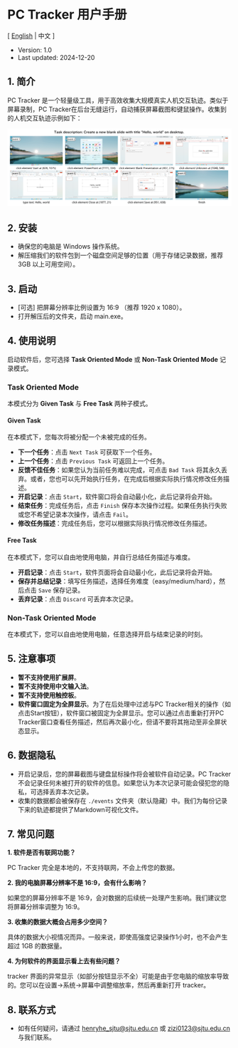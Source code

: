 # PC Tracker 用户手册

\[ [English](./README.md) | 中文 \]

- Version: 1.0
- Last updated: 2024-12-20

## 1. 简介

PC Tracker 是一个轻量级工具，用于高效收集大规模真实人机交互轨迹。类似于屏幕录制，PC Tracker在后台无缝运行，自动捕获屏幕截图和键鼠操作。收集到的人机交互轨迹示例如下：

![raw_trajectory_example](../assets/raw_trajectory_example.png)

## 2. 安装

- 确保您的电脑是 Windows 操作系统。
- 解压缩我们的软件包到一个磁盘空间足够的位置（用于存储记录数据，推荐 3GB 以上可用空间）。

## 3. 启动

- [可选] 把屏幕分辨率比例设置为 16:9 （推荐 1920 x 1080）。
- 打开解压后的文件夹，启动 main.exe。

## 4. 使用说明

启动软件后，您可选择 **Task Oriented Mode** 或 **Non-Task Oriented Mode** 记录模式。

### Task Oriented Mode

本模式分为 **Given Task** 与 **Free Task** 两种子模式。

#### Given Task

在本模式下，您每次将被分配一个未被完成的任务。

- **下一个任务**：点击 `Next Task` 可获取下一个任务。
- **上一个任务**：点击 `Previous Task` 可返回上一个任务。
- **反馈不佳任务**：如果您认为当前任务难以完成，可点击 `Bad Task` 将其永久丢弃。或者，您也可以先开始执行任务，在完成后根据实际执行情况修改任务描述。
- **开启记录**：点击 `Start`，软件窗口将会自动最小化，此后记录将会开始。
- **结束任务**：完成任务后，点击 `Finish` 保存本次操作过程。如果任务执行失败或您不希望记录本次操作，请点击 `Fail`。
- **修改任务描述**：完成任务后，您可以根据实际执行情况修改任务描述。

#### Free Task

在本模式下，您可以自由地使用电脑，并自行总结任务描述与难度。

- **开启记录**：点击 `Start`，软件页面将会自动最小化，此后记录将会开始。
- **保存并总结记录**：填写任务描述，选择任务难度（easy/medium/hard），然后点击 `Save` 保存记录。
- **丢弃记录**：点击 `Discard` 可丢弃本次记录。

### Non-Task Oriented Mode

在本模式下，您可以自由地使用电脑，任意选择开启与结束记录的时刻。

## 5. 注意事项

- **暂不支持使用扩展屏**。
- **暂不支持使用中文输入法**。
- **暂不支持使用触控板**。
- **软件窗口固定为全屏显示**。为了在后处理中过滤与PC Tracker相关的操作（如点击Start按钮），软件窗口被固定为全屏显示。您可以通过点击重新打开PC Tracker窗口查看任务描述，然后再次最小化，但请不要将其拖动至非全屏状态显示。

## 6. 数据隐私

- 开启记录后，您的屏幕截图与键盘鼠标操作将会被软件自动记录。PC Tracker不会记录任何未被打开的软件的信息。如果您认为本次记录可能会侵犯您的隐私，可选择丢弃本次记录。
- 收集的数据都会被保存在 `./events` 文件夹（默认隐藏）中。我们为每份记录下来的轨迹都提供了Markdown可视化文件。

## 7. 常见问题

**1. 软件是否有联网功能？**

PC Tracker 完全是本地的，不支持联网，不会上传您的数据。

**2. 我的电脑屏幕分辨率不是 16:9，会有什么影响？**

如果您的屏幕分辨率不是 16:9，会对数据的后续统一处理产生影响。我们建议您将屏幕分辨率调整为 16:9。

**3. 收集的数据大概会占用多少空间？**

具体的数据大小视情况而异。一般来说，即使高强度记录操作1小时，也不会产生超过 1GB 的数据量。

**4. 为何软件的界面显示看上去有些问题？**

tracker 界面的异常显示（如部分按钮显示不全）可能是由于您电脑的缩放率导致的。您可以在设置->系统->屏幕中调整缩放率，然后再重新打开 tracker。

## 8. 联系方式

- 如有任何疑问，请通过 henryhe_sjtu@sjtu.edu.cn 或 zizi0123@sjtu.edu.cn 与我们联系。

